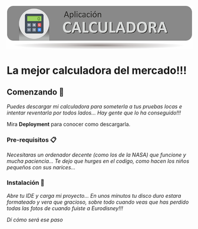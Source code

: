 ![Caculadora](https://github.com/cmg2020/GitHub/blob/master/Calculadora.jpg)

# La mejor calculadora del mercado!!!

## Comenzando 🚀

_Puedes descargar mi calculadora para someterla a tus pruebas locas e intentar reventarla por todos lados... Hay gente que lo ha conseguido!!!_

Mira **Deployment** para conocer como descargarla.


### Pre-requisitos 📋

_Necesitaras un ordenador decente (como los de la NASA) que funcione y mucha paciencia... Te dejo que hurges en el codigo, como hacen los niños pequeños con sus narices..._

### Instalación 🔧

_Abre tu IDE y carga mi proyecto... En unos minutos tu disco duro estara formateado y vera que gracioso, sobre todo cuando veas que has perdido todas las fotos de cuando fuiste a Eurodisney!!!_

_Dí cómo será ese paso_
